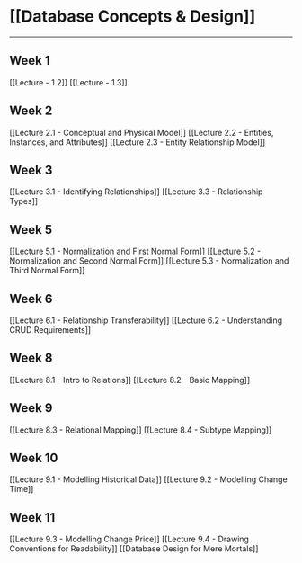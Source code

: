 #  [[Database Concepts & Design]]
---

## Week 1

[[Lecture - 1.2]]
[[Lecture - 1.3]]

## Week 2

[[Lecture 2.1 - Conceptual and Physical Model]]
[[Lecture 2.2 - Entities,  Instances, and Attributes]]
[[Lecture 2.3 - Entity Relationship Model]]


## Week 3

[[Lecture 3.1 - Identifying Relationships]]
[[Lecture 3.3 - Relationship Types]]

## Week 5

[[Lecture 5.1 - Normalization and First Normal Form]]
[[Lecture 5.2 - Normalization and Second Normal Form]]
[[Lecture 5.3 - Normalization and Third Normal Form]]

## Week 6

[[Lecture 6.1 - Relationship Transferability]]
[[Lecture 6.2 - Understanding CRUD Requirements]]

## Week 8
[[Lecture 8.1 - Intro to Relations]]
[[Lecture 8.2 - Basic Mapping]]

## Week 9

[[Lecture 8.3 - Relational Mapping]]
[[Lecture 8.4 - Subtype Mapping]]

## Week 10
[[Lecture 9.1 - Modelling Historical Data]]
[[Lecture 9.2 - Modelling Change Time]]

## Week 11

[[Lecture 9.3 - Modelling Change Price]]
[[Lecture 9.4 - Drawing Conventions for Readability]]
[[Database Design for Mere Mortals]]

